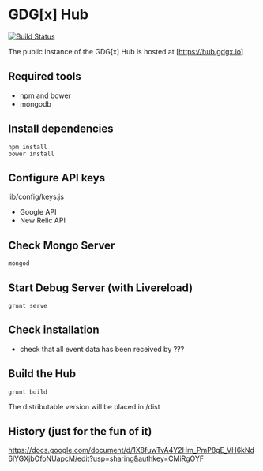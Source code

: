 GDG[x] Hub
===

[![Build Status](https://travis-ci.org/gdg-x/hub.png?branch=master)](https://travis-ci.org/gdg-x/hub)

The public instance of the GDG[x] Hub is hosted at [https://hub.gdgx.io]

## Required tools
* npm and bower
* mongodb

## Install dependencies
```
npm install
bower install
```
## Configure API keys

lib/config/keys.js
* Google API
* New Relic API

## Check Mongo Server
```
mongod
```

## Start Debug Server (with Livereload)
```
grunt serve
```
## Check installation
* check that all event data has been received by ???

## Build the Hub
```
grunt build
```
The distributable version will be placed in /dist

## History (just for the fun of it)

https://docs.google.com/document/d/1X8fuwTvA4Y2Hm_PmP8gE_VH6kNd6lYGXjbOfoNUapcM/edit?usp=sharing&authkey=CMiRgOYF

